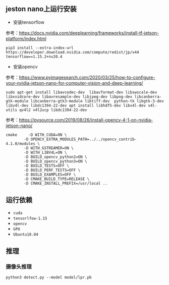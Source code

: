 ## jeston nano上运行安装

- 安装tensorflow

参考：https://docs.nvidia.com/deeplearning/frameworks/install-tf-jetson-platform/index.html

`pip3 install --extra-index-url https://developer.download.nvidia.com/compute/redist/jp/v44 tensorflow==1.15.2+nv20.4`

- 安装opencv

参考：https://www.pyimagesearch.com/2020/03/25/how-to-configure-your-nvidia-jetson-nano-for-computer-vision-and-deep-learning/

`sudo apt-get install libavcodec-dev  libavformat-dev libswscale-dev  libxvidcore-dev libavresample-dev libjpeg-dev libpng-dev libcanberra-gtk-module libcanberra-gtk3-module libtiff-dev  python-tk libgtk-3-dev libv4l-dev libdc1394-22-dev
apt install libhdf5-dev libv4l-dev v4l-utils qv4l2 v4l2ucp libdc1394-22-dev`

参考：https://pysource.com/2019/08/26/install-opencv-4-1-on-nvidia-jetson-nano/

```
cmake     -D WITH_CUDA=ON \
        -D OPENCV_EXTRA_MODULES_PATH=../../opencv_contrib-4.1.0/modules \
        -D WITH_GSTREAMER=ON \
        -D WITH_LIBV4L=ON \
        -D BUILD_opencv_python2=ON \
        -D BUILD_opencv_python3=ON \
        -D BUILD_TESTS=OFF \
        -D BUILD_PERF_TESTS=OFF \
        -D BUILD_EXAMPLES=OFF \
        -D CMAKE_BUILD_TYPE=RELEASE \
        -D CMAKE_INSTALL_PREFIX=/usr/local ..
```

## 运行依赖
- `cuda`
- `tensorlfow-1.15`
- `opencv`
- `GPU`
- `Ubuntu18.04`

## 推理

### 摄像头推理
`python3 detect.py --model model/lpr.pb`
